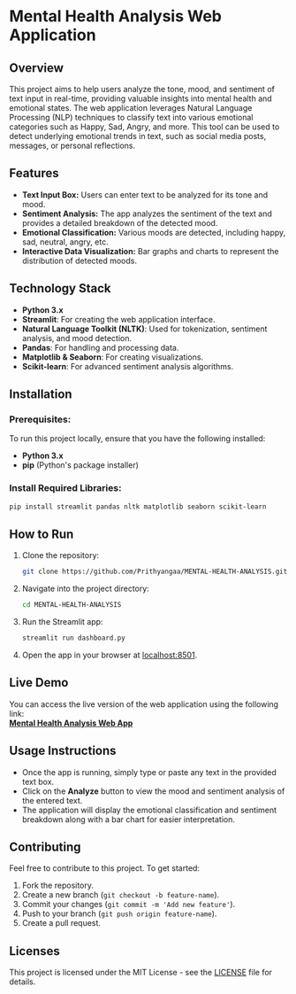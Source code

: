 
# **Mental Health Analysis Web Application**

## **Overview**
This project aims to help users analyze the tone, mood, and sentiment of text input in real-time, providing valuable insights into mental health and emotional states. The web application leverages Natural Language Processing (NLP) techniques to classify text into various emotional categories such as Happy, Sad, Angry, and more. This tool can be used to detect underlying emotional trends in text, such as social media posts, messages, or personal reflections.

## **Features**
- **Text Input Box:** Users can enter text to be analyzed for its tone and mood.
- **Sentiment Analysis:** The app analyzes the sentiment of the text and provides a detailed breakdown of the detected mood.
- **Emotional Classification:** Various moods are detected, including happy, sad, neutral, angry, etc.
- **Interactive Data Visualization:** Bar graphs and charts to represent the distribution of detected moods.

## **Technology Stack**
- **Python 3.x**
- **Streamlit**: For creating the web application interface.
- **Natural Language Toolkit (NLTK)**: Used for tokenization, sentiment analysis, and mood detection.
- **Pandas**: For handling and processing data.
- **Matplotlib & Seaborn**: For creating visualizations.
- **Scikit-learn**: For advanced sentiment analysis algorithms.

## **Installation**

### Prerequisites:
To run this project locally, ensure that you have the following installed:
- **Python 3.x**
- **pip** (Python's package installer)

### Install Required Libraries:
```bash
pip install streamlit pandas nltk matplotlib seaborn scikit-learn
```

## **How to Run**

1. Clone the repository:
    ```bash
    git clone https://github.com/Prithyangaa/MENTAL-HEALTH-ANALYSIS.git
    ```

2. Navigate into the project directory:
    ```bash
    cd MENTAL-HEALTH-ANALYSIS
    ```

3. Run the Streamlit app:
    ```bash
    streamlit run dashboard.py
    ```

4. Open the app in your browser at [localhost:8501](http://localhost:8501).

## **Live Demo**
You can access the live version of the web application using the following link:  
[**Mental Health Analysis Web App**](https://mental-health-analysis-c8dbb3c86lc9zpxjdc3zva.streamlit.app/)

## **Usage Instructions**
- Once the app is running, simply type or paste any text in the provided text box.
- Click on the **Analyze** button to view the mood and sentiment analysis of the entered text.
- The application will display the emotional classification and sentiment breakdown along with a bar chart for easier interpretation.

## **Contributing**
Feel free to contribute to this project. To get started:
1. Fork the repository.
2. Create a new branch (`git checkout -b feature-name`).
3. Commit your changes (`git commit -m 'Add new feature'`).
4. Push to your branch (`git push origin feature-name`).
5. Create a pull request.

## **Licenses**
This project is licensed under the MIT License - see the [LICENSE](LICENSE) file for details.
